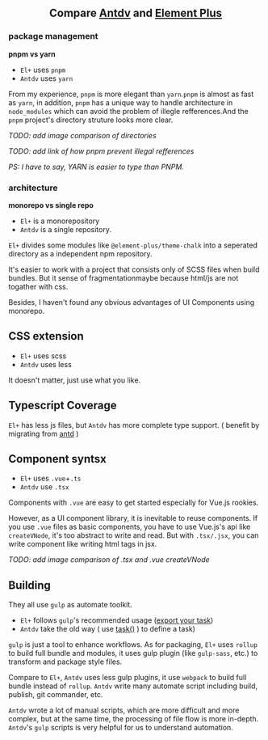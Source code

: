 <div align="center">
  <h2>
  Compare <a href="https://github.com/vueComponent/ant-design-vue">Antdv</a> and <a href="https://github.com/element-plus/element-plus">Element Plus</a>
  </h2>
</div>

### package management

**pnpm vs yarn**

- `El+` uses `pnpm`
- `Antdv` uses `yarn`

From my experience, `pnpm` is more elegant than `yarn`.`pnpm` is almost as fast as `yarn`, in addition, `pnpm` has a unique way to handle architecture in `node_modules` which can avoid the problem of illegle refferences.And the `pnpm` project's directory struture looks more clear.

_TODO: add image comparison of directories_

_TODO: add link of how pnpm prevent illegal refferences_

_PS: I have to say, YARN is easier to type than PNPM._

### architecture

**monorepo vs single repo**

- `El+` is a monorepository
- `Antdv` is a single repository.

`El+` divides some modules like `@element-plus/theme-chalk` into a seperated directory as a independent npm repository.

It's easier to work with a project that consists only of SCSS files when build bundles. But it sense of fragmentationmaybe because html/js are not togather with css.

Besides, I haven't found any obvious advantages of UI Components using monorepo.

## CSS extension

- `El+` uses scss
- `Antdv` uses less

It doesn't matter, just use what you like.

## Typescript Coverage

`El+` has less js files, but `Antdv` has more complete type support. ( benefit by migrating from [antd](https://github.com/ant-design/ant-design/) )

## Component syntsx

- `El+` uses `.vue`+`.ts`
- `Antdv` use `.tsx`

Components with `.vue` are easy to get started especially for Vue.js rookies.

However, as a UI component library, it is inevitable to reuse components. If you use `.vue` files as basic components, you have to use Vue.js's api like `createVNode`, it's too abstract to write and read. But with `.tsx/.jsx`, you can write component like writing html tags in jsx.

_TODO: add image comparison of .tsx and .vue createVNode_

## Building

They all use `gulp` as automate toolkit.

- `El+` follows `gulp`'s recommended usage ([export your task](https://gulpjs.com/docs/en/getting-started/creating-tasks))
- `Antdv` take the old way ( use [task()](https://gulpjs.com/docs/en/api/task) ) to define a task)

`gulp` is just a tool to enhance workflows. As for packaging, `El+` uses `rollup` to build full bundle and modules, it uses gulp plugin (like `gulp-sass`, etc.) to transform and package style files.

Compare to `El+`, `Antdv` uses less gulp plugins, it use `webpack` to build full bundle instead of `rollup`. `Antdv` write many automate script including build, publish, git commander, etc.

`Antdv` wrote a lot of manual scripts, which are more difficult and more complex, but at the same time, the processing of file flow is more in-depth. `Antdv`'s `gulp` scripts is very helpful for us to understand automation.
